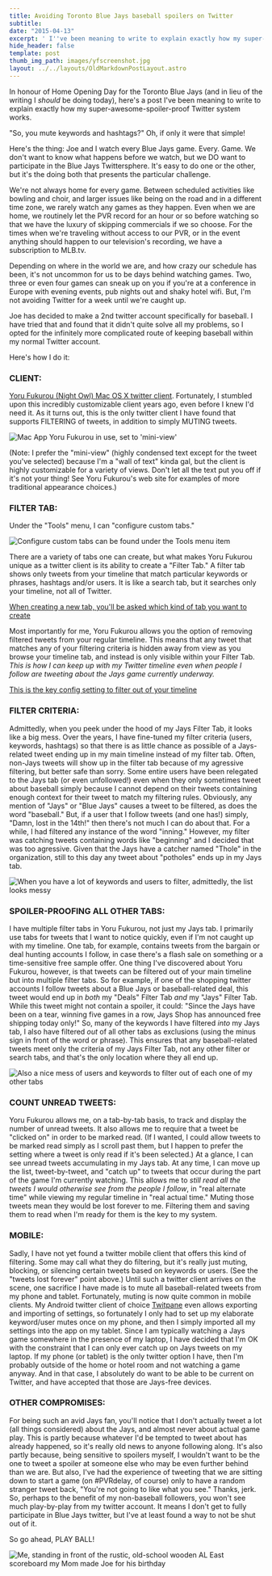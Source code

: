 ```yaml
---
title: Avoiding Toronto Blue Jays baseball spoilers on Twitter
subtitle:
date: "2015-04-13"
excerpt: ' I''ve been meaning to write to explain exactly how my super-awesome-spoiler-proof Twitter system works.  "So, you mute keywords and hashtags?" Oh, if only it were that simple!'
hide_header: false
template: post
thumb_img_path: images/yfscreenshot.jpg
layout: ../../layouts/OldMarkdownPostLayout.astro
---
```


In honour of Home Opening Day for the Toronto Blue Jays (and in lieu of the writing I _should_ be doing today), here's a post I've been meaning to write to explain exactly how my super-awesome-spoiler-proof Twitter system works.

"So, you mute keywords and hashtags?" Oh, if only it were that simple!

Here's the thing: Joe and I watch every Blue Jays game. Every. Game. We don't want to know what happens before we watch, but we DO want to participate in the Blue Jays Twittersphere. It's easy to do one or the other, but it's the doing both that presents the particular challenge.

We're not always home for every game. Between scheduled activities like bowling and choir, and larger issues like being on the road and in a different time zone, we rarely watch any games as they happen. Even when we are home, we routinely let the PVR record for an hour or so before watching so that we have the luxury of skipping commercials if we so choose. For the times when we're traveling without access to our PVR, or in the event anything should happen to our television's recording, we have a subscription to MLB.tv.

Depending on where in the world we are, and how crazy our schedule has been, it's not uncommon for us to be days behind watching games. Two, three or even four games can sneak up on you if you're at a conference in Europe with evening events, pub nights out and shaky hotel wifi. But, I'm not avoiding Twitter for a week until we're caught up.

Joe has decided to make a 2nd twitter account specifically for baseball. I have tried that and found that it didn't quite solve all my problems, so I opted for the infinitely more complicated route of keeping baseball within my normal Twitter account.

Here's how I do it:

### CLIENT:

[Yoru Fukurou (Night Owl) Mac OS X twitter client](https://sites.google.com/site/yorufukurou/home-en). Fortunately, I stumbled upon this incredibly customizable client years ago, even before I knew I'd need it. As it turns out, this is the only twitter client I have found that supports FILTERING of tweets, in addition to simply MUTING tweets.

![Mac App Yoru Fukurou in use, set to 'mini-view'](https://lh3.googleusercontent.com/pw/AM-JKLWv7p26kNubMJV8fbB9XKfxBcp-EGS0jOUHnjaLTBUJDyXHfvEqjh_5aMuEgVGhGntggUO4L7RtSrJHTmzAp0Qoqzdt3QVAeZv-pc3-Hu-gjw5FlElzSLt6Hpx2jUnllWXMB-GGtfr3i0Bl9KPDAAVJZw=w1353-h678-no?.jpg)

(Note: I prefer the "mini-view" (highly condensed text except for the tweet you've selected) because I'm a "wall of text" kinda gal, but the client is highly customizable for a variety of views. Don't let all the text put you off if it's not your thing! See Yoru Fukurou's web site for examples of more traditional appearance choices.)

### FILTER TAB:

Under the "Tools" menu, I can "configure custom tabs."

![Configure custom tabs can be found under the Tools menu item](https://lh3.googleusercontent.com/pw/AM-JKLXe0gjrZNRC5OVINrLCLkiafj5sVthtUMB8lnHRJ8y3R6cEZr0MehzOTtYwVktiLqwXDYSCl23l2DiYwWp0jmamDtBXhnKD2SP0mK2VkW3alVWmze5XKRWZkaf-a0oObO79qUbFcP4-3FQfNUO5E5mTrg=w1087-h204-no?.jpg)

There are a variety of tabs one can create, but what makes Yoru Fukurou unique as a twitter client is its ability to create a "Filter Tab." A filter tab shows only tweets from your timeline that match particular keywords or phrases, hashtags and/or users. It is like a search tab, but it searches only your timeline, not all of Twitter.

[When creating a new tab, you'll be asked which kind of tab you want to create](https://lh3.googleusercontent.com/pw/AM-JKLUFOVz6cXJV8M57gyaHynmb2ob76soXfqfO3yWvJiEl7wDTvNhwElg1WvKem8EX9r6Xv-w39x1MxFA17g--WsYqaTOXQnS7N2w-A-fUQniUEptH_Ydcn6NpUktmG27fKKQrNsX0FbgyIKgOhAULJp53dA=w1365-h322-no?.jpg)

Most importantly for me, Yoru Fukurou allows you the option of removing filtered tweets from your regular timeline. This means that any tweet that matches any of your filtering criteria is hidden away from view as you browse your timeline tab, and instead is only visible within your Filter Tab. _This is how I can keep up with my Twitter timeline even when people I follow are tweeting about the Jays game currently underway._

[This is the key config setting to filter out of your timeline](https://lh3.googleusercontent.com/pw/AM-JKLUBKgDkpYb0jopi-9z7tDNtiva52u7sWHnl8g88c0WJf5OCsxvUVfZ8C3MTGUX_gZzelEK0cgddTRTqeieziJ1DpwTmpuhm64Wkpte_XoERbm1zdkmZeb1nvLZ_oSkuyhfNLTdf-39UaZlkIt3qOhgnOQ=w1365-h512-no?.jpg)

### FILTER CRITERIA:

Admittedly, when you peek under the hood of my Jays Filter Tab, it looks like a big mess. Over the years, I have fine-tuned my filter criteria (users, keywords, hashtags) so that there is as little chance as possible of a Jays-related tweet ending up in my main timeline instead of my filter tab. Often, non-Jays tweets will show up in the filter tab because of my agressive filtering, but better safe than sorry. Some entire users have been relegated to the Jays tab (or even unfollowed!) even when they only sometimes tweet about baseball simply because I cannot depend on their tweets containing enough context for their tweet to match my filtering rules. Obviously, any mention of "Jays" or "Blue Jays" causes a tweet to be filtered, as does the word "baseball." But, if a user that I follow tweets (and one has!) simply, "Damn, lost in the 14th!" then there's not much I can do about that. For a while, I had filtered any instance of the word "inning." However, my filter was catching tweets containing words like "beginning" and I decided that was too agressive. Given that the Jays have a catcher named "Thole" in the organization, still to this day any tweet about "potholes" ends up in my Jays tab.

![When you have a lot of keywords and users to filter, admittedly, the list looks messy](https://lh3.googleusercontent.com/pw/AM-JKLWpCnCBAZxfx8IfJ46pRy63d_h9osTX_1D4a0kidzZlA-PSH6btec0Em7c1hbyWKCtmIk1VrLLuDBp4AvmkpMJfkjX5ryDOz6TNqciSGa_qT9yBrKpqkQ93CN_8JFGlIN9nq2BvcxPlS8JiWOKJk-C6VA=w1360-h313-no?.jpg)

### SPOILER-PROOFING ALL OTHER TABS:

I have multiple filter tabs in Yoru Fukurou, not just my Jays tab. I primarily use tabs for tweets that I want to notice quickly, even if I'm not caught up with my timeline. One tab, for example, contains tweets from the bargain or deal hunting accounts I follow, in case there's a flash sale on something or a time-sensitive free sample offer. One thing I've discovered about Yoru Fukurou, however, is that tweets can be filtered out of your main timeline but into multiple filter tabs. So for example, if one of the shopping twitter accounts I follow tweets about a Blue Jays or baseball-related deal, this tweet would end up in _both_ my "Deals" Filter Tab _and_ my "Jays" Filter Tab. While this tweet might not contain a spoiler, it could: "Since the Jays have been on a tear, winning five games in a row, Jays Shop has announced free shipping today only!" So, many of the keywords I have filtered _into_ my Jays tab, I also have filtered _out_ of all other tabs as exclusions (using the minus sign in front of the word or phrase). This ensures that any baseball-related tweets meet only the criteria of my Jays Filter Tab, not any other filter or search tabs, and that's the only location where they all end up.

![Also a nice mess of users and keywords to filter *out* of each one of my other tabs](https://lh3.googleusercontent.com/pw/AM-JKLUudD-VWvZmG6Ml_mOX4_aak4kXGwF3VU-QGa4ailFxFAoc1cB7osRZnhk1AMiK0bc0l_wJIDx4jQNFrMSVY3xeaunBo85xS2Cyz6MIllcr_z9Clchf9oj44bA6kjfrELuKvSSmIa-RUe4f_cpnEOdsJQ=w1308-h201-no?authuser=0.jpg)

### COUNT UNREAD TWEETS:

Yoru Fukurou allows me, on a tab-by-tab basis, to track and display the number of unread tweets. It also allows me to require that a tweet be "clicked on" in order to be marked read. (If I wanted, I could allow tweets to be marked read simply as I scroll past them, but I happen to prefer the setting where a tweet is only read if it's been selected.) At a glance, I can see unread tweets accumulating in my Jays tab. At any time, I can move up the list, tweet-by-tweet, and "catch up" to tweets that occur during the part of the game I'm currently watching. This allows me to _still read all the tweets I would otherwise see from the people I follow_, in "real alternate time" while viewing my regular timeline in "real actual time." Muting those tweets mean they would be lost forever to me. Filtering them and saving them to read when I'm ready for them is the key to my system.

### MOBILE:

Sadly, I have not yet found a twitter mobile client that offers this kind of filtering. Some may call what they do filtering, but it's really just muting, blocking, or silencing certain tweets based on keywords or users. (See the "tweets lost forever" point above.) Until such a twitter client arrives on the scene, one sacrifice I have made is to mute all baseball-related tweets from my phone and tablet. Fortunately, muting is now quite common in mobile clients. My Android twitter client of choice [Twitpane](https://play.google.com/store/apps/details?id=com.twitpane) even allows exporting and importing of settings, so fortunately I only had to set up my elaborate keyword/user mutes once on my phone, and then I simply imported all my settings into the app on my tablet. Since I am typically watching a Jays game somewhere in the presence of my laptop, I have decided that I'm OK with the constraint that I can only ever catch up on Jays tweets on my laptop. If my phone (or tablet) is the only twitter option I have, then I'm probably outside of the home or hotel room and not watching a game anyway. And in that case, I absolutely do want to be able to be current on Twitter, and have accepted that those are Jays-free devices.

### OTHER COMPROMISES:

For being such an avid Jays fan, you'll notice that I don't actually tweet a lot (all things considered) about the Jays, and almost never about actual game play. This is partly because whatever I'd be tempted to tweet about has already happened, so it's really old news to anyone following along. It's also partly because, being sensitive to spoilers myself, I wouldn't want to be the one to tweet a spoiler at someone else who may be even further behind than we are. But also, I've had the experience of tweeting that we are sitting down to start a game (on #PVRdelay, of course) only to have a random stranger tweet back, "You're not going to like what you see." Thanks, jerk. So, perhaps to the benefit of my non-baseball followers, you won't see much play-by-play from my twitter account. It means I don't get to fully participate in Blue Jays twitter, but I've at least found a way to not be shut out of it.

So go ahead, PLAY BALL!

![Me, standing in front of the rustic, old-school wooden AL East scoreboard my Mom made Joe for his birthday](https://lh3.googleusercontent.com/pw/AM-JKLV7TlqOkga7k4naRbxm5-qbZd7S40MCBDq3u-PBRNKkAFCQP-iT85JRW0M8j54d2N__kgUhloowbgvX6EvzXRNfkbpOm1OQ7r74qYoAzM7fRP0zEgFzZxl-LvTdOBX8RlLaqCcFkwhxrHayiMybQWdGLw=w1752-h987-no?authuser=0.jpg)
